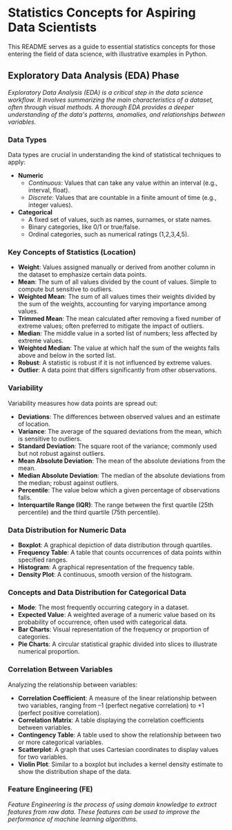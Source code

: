 # Statistics Concepts for Aspiring Data Scientists

This README serves as a guide to essential statistics concepts for those entering the field of data science, with illustrative examples in Python.

## Exploratory Data Analysis (EDA) Phase

*Exploratory Data Analysis (EDA) is a critical step in the data science workflow. It involves summarizing the main characteristics of a dataset, often through visual methods. A thorough EDA provides a deeper understanding of the data's patterns, anomalies, and relationships between variables.*

### Data Types

Data types are crucial in understanding the kind of statistical techniques to apply:

- **Numeric**
  - *Continuous*: Values that can take any value within an interval (e.g., interval, float).
  - *Discrete*: Values that are countable in a finite amount of time (e.g., integer values).
- **Categorical**
  - A fixed set of values, such as names, surnames, or state names.
  - Binary categories, like 0/1 or true/false.
  - Ordinal categories, such as numerical ratings (1,2,3,4,5).

### Key Concepts of Statistics (Location)

- **Weight**: Values assigned manually or derived from another column in the dataset to emphasize certain data points.
- **Mean**: The sum of all values divided by the count of values. Simple to compute but sensitive to outliers.
- **Weighted Mean**: The sum of all values times their weights divided by the sum of the weights, accounting for varying importance among values.
- **Trimmed Mean**: The mean calculated after removing a fixed number of extreme values; often preferred to mitigate the impact of outliers.
- **Median**: The middle value in a sorted list of numbers; less affected by extreme values.
- **Weighted Median**: The value at which half the sum of the weights falls above and below in the sorted list.
- **Robust**: A statistic is robust if it is not influenced by extreme values.
- **Outlier**: A data point that differs significantly from other observations.

### Variability

Variability measures how data points are spread out:

- **Deviations**: The differences between observed values and an estimate of location.
- **Variance**: The average of the squared deviations from the mean, which is sensitive to outliers.
- **Standard Deviation**: The square root of the variance; commonly used but not robust against outliers.
- **Mean Absolute Deviation**: The mean of the absolute deviations from the mean.
- **Median Absolute Deviation**: The median of the absolute deviations from the median; robust against outliers.
- **Percentile**: The value below which a given percentage of observations falls.
- **Interquartile Range (IQR)**: The range between the first quartile (25th percentile) and the third quartile (75th percentile).

### Data Distribution for Numeric Data

- **Boxplot**: A graphical depiction of data distribution through quartiles.
- **Frequency Table**: A table that counts occurrences of data points within specified ranges.
- **Histogram**: A graphical representation of the frequency table.
- **Density Plot**: A continuous, smooth version of the histogram.

### Concepts and Data Distribution for Categorical Data

- **Mode**: The most frequently occurring category in a dataset.
- **Expected Value**: A weighted average of a numeric value based on its probability of occurrence, often used with categorical data.
- **Bar Charts**: Visual representation of the frequency or proportion of categories.
- **Pie Charts**: A circular statistical graphic divided into slices to illustrate numerical proportion.

### Correlation Between Variables

Analyzing the relationship between variables:

- **Correlation Coefficient**: A measure of the linear relationship between two variables, ranging from –1 (perfect negative correlation) to +1 (perfect positive correlation).
- **Correlation Matrix**: A table displaying the correlation coefficients between variables.
- **Contingency Table**: A table used to show the relationship between two or more categorical variables.
- **Scatterplot**: A graph that uses Cartesian coordinates to display values for two variables.
- **Violin Plot**: Similar to a boxplot but includes a kernel density estimate to show the distribution shape of the data.

### Feature Engineering (FE)

*Feature Engineering is the process of using domain knowledge to extract features from raw data. These features can be used to improve the performance of machine learning algorithms.*

